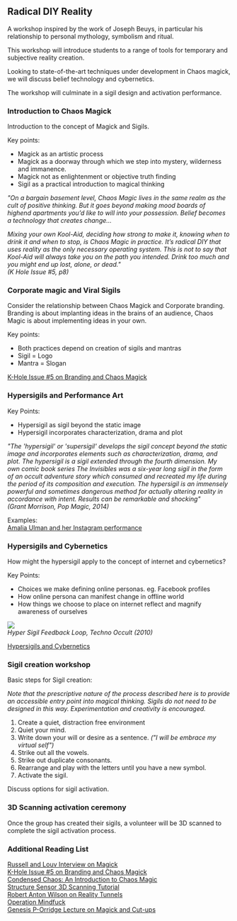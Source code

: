 ## Radical DIY Reality

A workshop inspired by the work of Joseph Beuys, in particular his relationship to personal mythology, symbolism and ritual.

This workshop will introduce students to a range of tools for temporary and subjective reality creation.

Looking to state-of-the-art techniques under development in Chaos magick, we will discuss belief technology and cybernetics.

The workshop will culminate in a sigil design and activation performance.


### Introduction to Chaos Magick

Introduction to the concept of Magick and Sigils.

Key points:
* Magick as an artistic process
* Magick as a doorway through which we step into mystery, wilderness and immanence.
* Magick not as enlightenment or objective truth finding
* Sigil as a practical introduction to magical thinking


_"On a bargain basement level, Chaos Magic lives in the same realm as the cult of positive thinking. But it goes beyond making mood boards of highend apartments you’d like to will into your possession. Belief becomes a technology that creates change..._

_Mixing your own Kool-Aid, deciding how strong to make it, knowing when to drink it and when to stop, is Chaos Magic in practice. It’s radical DIY that uses reality as the only necessary operating system. This is not to say that Kool-Aid will always take you on the path you intended. Drink too much and you might end up lost, alone, or dead."_ </br>
_(K Hole Issue #5, p8)_



### Corporate magic and Viral Sigils

Consider the relationship between Chaos Magick and Corporate branding. Branding is about implanting ideas in the brains of an audience, Chaos Magic is about implementing ideas in your own.

Key points:
* Both practices depend on creation of sigils and mantras
* Sigil = Logo
* Mantra = Slogan

[K-Hole Issue #5 on Branding and Chaos Magick](http://khole.net/issues/05/)</br>


### Hypersigils and Performance Art

Key Points:
* Hypersigil as sigil beyond the static image
* Hypersigil incorporates characterization, drama and plot

_"The 'hypersigil' or 'supersigil' develops the sigil concept beyond the static image and incorporates elements such as characterization, drama, and plot. The hypersigil is a sigil extended through the fourth dimension. My own comic book series The Invisibles was a six-year long sigil in the form of an occult adventure story which consumed and recreated my life during the period of its composition and execution. The hypersigil is an immensely powerful and sometimes dangerous method for actually altering reality in accordance with intent. Results can be remarkable and shocking"_</br>
_(Grant Morrison, Pop Magic, 2014)_


Examples:</br>
[Amalia Ulman and her Instagram performance](https://www.elle.com/culture/art-design/a38857/amalia-ulman-instagram-artist/)</br>

### Hypersigils and Cybernetics

How might the hypersigil apply to the concept of internet and cybernetics?

Key Points:
* Choices we make defining online personas. eg. Facebook profiles
* How online persona can manifest change in offline world
* How things we choose to place on internet reflect and magnify awareness of ourselves

![](http://technoccult.net/wp-content/uploads/2010/02/hypersigilfeedback.png)</br>
_Hyper Sigil Feedback Loop, Techno  Occult (2010)_

[Hypersigils and Cybernetics](http://technoccult.net/archives/2010/02/18/hypersigils-reconsidered/)</br>

### Sigil creation workshop

Basic steps for Sigil creation:

_Note that the prescriptive nature of the process described here is to provide an accessible entry point into magical thinking. Sigils do not need to be designed in this way. Experimentation and creativity is encouraged._

1. Create a quiet, distraction free environment
2. Quiet your mind.
3. Write down your will or desire as a sentence. _("I will be embrace my virtual self")_
4. Strike out all the vowels.
5. Strike out duplicate consonants.
6. Rearrange and play with the letters until you have a new symbol.
7. Activate the sigil.

Discuss options for sigil activation.

### 3D Scanning activation ceremony

Once the group has created their sigils, a volunteer will be 3D scanned to complete the sigil activation process.

### Additional Reading List
[Russell and Louv Interview on Magick](http://www.duncantrussell.com/episodes/2018/2/23/jason-louv)</br>
[K-Hole Issue #5 on Branding and Chaos Magick](http://khole.net/issues/05/)</br>
[Condensed Chaos: An Introduction to Chaos Magic](https://www.amazon.com/Condensed-Chaos-Introduction-Magic/dp/1935150669)</br>
[Structure Sensor 3D Scanning Tutorial](https://structure.io/getstarted/first-use)</br>
[Robert Anton Wilson on Reality Tunnels](https://www.youtube.com/watch?v=VXRJC8b8qEk)</br>
[Operation Mindfuck](https://www.youtube.com/watch?v=oIs442IQR4U)</br>
[Genesis P-Orridge Lecture on Magick and Cut-ups](https://www.youtube.com/watch?v=mUgIPmSUhew)
